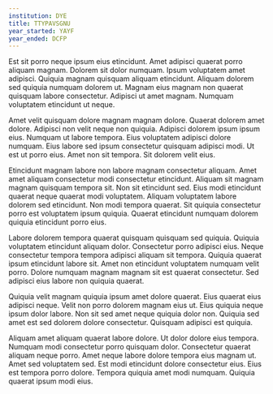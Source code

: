 ```yaml
---
institution: DYE
title: TTYPAVSGNU
year_started: YAYF
year_ended: DCFP
---
```


Est sit porro neque ipsum eius etincidunt. Amet adipisci quaerat porro aliquam magnam. Dolorem sit dolor numquam. Ipsum voluptatem amet adipisci. Quiquia magnam quisquam aliquam etincidunt. Aliquam dolorem sed quiquia numquam dolorem ut. Magnam eius magnam non quaerat quisquam labore consectetur. Adipisci ut amet magnam. Numquam voluptatem etincidunt ut neque.

Amet velit quisquam dolore magnam magnam dolore. Quaerat dolorem amet dolore. Adipisci non velit neque non quiquia. Adipisci dolorem ipsum ipsum eius. Numquam ut labore tempora. Eius voluptatem adipisci dolore numquam. Eius labore sed ipsum consectetur quisquam adipisci modi. Ut est ut porro eius. Amet non sit tempora. Sit dolorem velit eius.

Etincidunt magnam labore non labore magnam consectetur aliquam. Amet amet aliquam consectetur modi consectetur etincidunt. Aliquam sit magnam magnam quisquam tempora sit. Non sit etincidunt sed. Eius modi etincidunt quaerat neque quaerat modi voluptatem. Aliquam voluptatem labore dolorem sed etincidunt. Non modi tempora quaerat. Sit quiquia consectetur porro est voluptatem ipsum quiquia. Quaerat etincidunt numquam dolorem quiquia etincidunt porro eius.

Labore dolorem tempora quaerat quisquam quisquam sed quiquia. Quiquia voluptatem etincidunt aliquam dolor. Consectetur porro adipisci eius. Neque consectetur tempora tempora adipisci aliquam sit tempora. Quiquia quaerat ipsum etincidunt labore sit. Amet non etincidunt voluptatem numquam velit porro. Dolore numquam magnam magnam sit est quaerat consectetur. Sed adipisci eius labore non quiquia quaerat.

Quiquia velit magnam quiquia ipsum amet dolore quaerat. Eius quaerat eius adipisci neque. Velit non porro dolorem magnam eius ut. Eius quiquia neque ipsum dolor labore. Non sit sed amet neque quiquia dolor non. Quiquia sed amet est sed dolorem dolore consectetur. Quisquam adipisci est quiquia.

Aliquam amet aliquam quaerat labore dolore. Ut dolor dolore eius tempora. Numquam modi consectetur porro quisquam dolor. Consectetur quaerat aliquam neque porro. Amet neque labore dolore tempora eius magnam ut. Amet sed voluptatem sed. Est modi etincidunt dolore consectetur eius. Eius est tempora porro dolore. Tempora quiquia amet modi numquam. Quiquia quaerat ipsum modi eius.
    